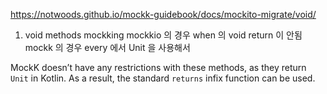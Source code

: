 


https://notwoods.github.io/mockk-guidebook/docs/mockito-migrate/void/


1.  void  methods mockking 
mockkio 의 경우 when 의 void return 이 안됨
mockk 의 경우 every 에서 Unit 을 사용해서 

MockK doesn’t have any restrictions with these methods, as they return  `Unit`  in Kotlin. As a result, the standard `returns` infix function can be used.
```

```
<!--stackedit_data:
eyJoaXN0b3J5IjpbLTEzMjQ1NjI5OTAsMTk4OTUzODg5NF19
-->